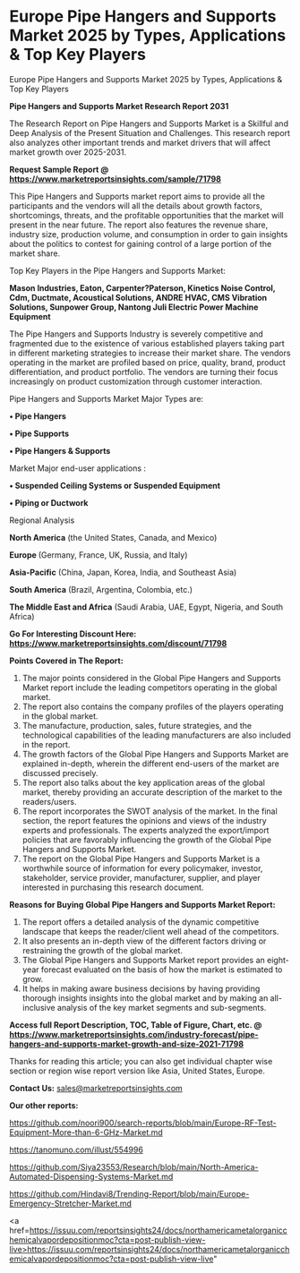 # Europe Pipe Hangers and Supports Market 2025 by Types, Applications & Top Key Players
Europe Pipe Hangers and Supports Market 2025 by Types, Applications & Top Key Players

<strong>Pipe Hangers and Supports Market Research Report 2031</strong>

The Research Report on Pipe Hangers and Supports Market is a Skillful and Deep Analysis of the Present Situation and Challenges. This research report also analyzes other important trends and market drivers that will affect market growth over 2025-2031.

<strong>Request Sample Report @ <a href=https://www.marketreportsinsights.com/sample/71798>https://www.marketreportsinsights.com/sample/71798</a></strong>

This Pipe Hangers and Supports market report aims to provide all the participants and the vendors will all the details about growth factors, shortcomings, threats, and the profitable opportunities that the market will present in the near future. The report also features the revenue share, industry size, production volume, and consumption in order to gain insights about the politics to contest for gaining control of a large portion of the market share.

Top Key Players in the Pipe Hangers and Supports Market:

<strong>Mason Industries, Eaton, Carpenter?Paterson, Kinetics Noise Control, Cdm, Ductmate, Acoustical Solutions, ANDRE HVAC, CMS Vibration Solutions, Sunpower Group, Nantong Juli Electric Power Machine Equipment</strong>

The Pipe Hangers and Supports Industry is severely competitive and fragmented due to the existence of various established players taking part in different marketing strategies to increase their market share. The vendors operating in the market are profiled based on price, quality, brand, product differentiation, and product portfolio. The vendors are turning their focus increasingly on product customization through customer interaction.

Pipe Hangers and Supports Market Major Types are:

<strong>• Pipe Hangers

• Pipe Supports

• Pipe Hangers & Supports</strong>

Market Major end-user applications :

<strong>• Suspended Ceiling Systems or Suspended Equipment

• Piping or Ductwork</strong>

Regional Analysis

</u><strong><b>North America</b></strong> (the United States, Canada, and Mexico)

<strong><b>Europe </b></strong>(Germany, France, UK, Russia, and Italy)

<strong><b>Asia-Pacific</b></strong> (China, Japan, Korea, India, and Southeast Asia)

<strong><b>South America</b></strong> (Brazil, Argentina, Colombia, etc.)

<strong><b>The Middle East and Africa</b></strong> (Saudi Arabia, UAE, Egypt, Nigeria, and South Africa)

<strong>Go For Interesting Discount Here: <a href=https://www.marketreportsinsights.com/discount/71798>https://www.marketreportsinsights.com/discount/71798</a></strong>

<strong>Points Covered in The Report:</strong>
<ol>
  <li>The major points considered in the Global Pipe Hangers and Supports Market report include the leading competitors operating in the global market.</li>
  <li>The report also contains the company profiles of the players operating in the global market.</li>
  <li>The manufacture, production, sales, future strategies, and the technological capabilities of the leading manufacturers are also included in the report.</li>
  <li>The growth factors of the Global Pipe Hangers and Supports Market are explained in-depth, wherein the different end-users of the market are discussed precisely.</li>
  <li>The report also talks about the key application areas of the global market, thereby providing an accurate description of the market to the readers/users.</li>
  <li>The report incorporates the SWOT analysis of the market. In the final section, the report features the opinions and views of the industry experts and professionals. The experts analyzed the export/import policies that are favorably influencing the growth of the Global Pipe Hangers and Supports Market.</li>
  <li>The report on the Global Pipe Hangers and Supports Market is a worthwhile source of information for every policymaker, investor, stakeholder, service provider, manufacturer, supplier, and player interested in purchasing this research document.</li>
</ol>
<strong>Reasons for Buying Global Pipe Hangers and Supports Market Report:</strong>

<ol>
  <li>The report offers a detailed analysis of the dynamic competitive landscape that keeps the reader/client well ahead of the competitors.</li>
  <li>It also presents an in-depth view of the different factors driving or restraining the growth of the global market.</li>
  <li>The Global Pipe Hangers and Supports Market report provides an eight-year forecast evaluated on the basis of how the market is estimated to grow.</li>
  <li>It helps in making aware business decisions by having providing thorough insights insights into the global market and by making an all-inclusive analysis of the key market segments and sub-segments.</li>
</ol>
<strong>Access full Report Description, TOC, Table of Figure, Chart, etc. @ <a href=https://www.marketreportsinsights.com/industry-forecast/pipe-hangers-and-supports-market-growth-and-size-2021-71798>https://www.marketreportsinsights.com/industry-forecast/pipe-hangers-and-supports-market-growth-and-size-2021-71798</a></strong>


Thanks for reading this article; you can also get individual chapter wise section or region wise report version like Asia, United States, Europe.

<strong>Contact Us:</strong>
sales@marketreportsinsights.com

<strong>Our other reports:</strong>

<a href=https://github.com/noori900/search-reports/blob/main/Europe-RF-Test-Equipment-More-than-6-GHz-Market.md>https://github.com/noori900/search-reports/blob/main/Europe-RF-Test-Equipment-More-than-6-GHz-Market.md</a>

<a href=https://tanomuno.com/illust/554996>https://tanomuno.com/illust/554996</a>

<a href=https://github.com/Siya23553/Research/blob/main/North-America-Automated-Dispensing-Systems-Market.md>https://github.com/Siya23553/Research/blob/main/North-America-Automated-Dispensing-Systems-Market.md</a>

<a href=https://github.com/Hindavi8/Trending-Report/blob/main/Europe-Emergency-Stretcher-Market.md>https://github.com/Hindavi8/Trending-Report/blob/main/Europe-Emergency-Stretcher-Market.md</a>

<a href=https://issuu.com/reportsinsights24/docs/northamericametalorganicchemicalvapordepositionmoc?cta=post-publish-view-live>https://issuu.com/reportsinsights24/docs/northamericametalorganicchemicalvapordepositionmoc?cta=post-publish-view-live</a>"
